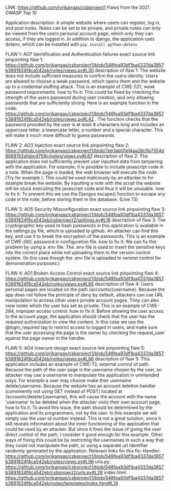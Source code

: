 
LINK: https://github.com/jyrikangas/csbproject1
Flaws from the 2021 OWASP Top 10

Application description: A simple website where users can register, log in, and post notes. Notes can be set to be private, and private notes can only be viewed from the users personal account page, which only they can access, if they are logged in. In addition to django, the application uses dotenv, which can be installed with `pip install python-dotenv`



FLAW 1: AO7 Identification and Authentication failures
exact source link pinpointing flaw 1: https://github.com/jyrikangas/csbproject1/blob/548fea93df1ba4337da3857b3891824f8ca542eb/notes/views.py#L30
description of flaw 1:
The website does not include sufficient measures to confirm the users identity. Users are allowed to choose a weak password, which opens them and the website up to a credential stuffing attack. This is an example of CWE-521, weak password requirements.
how to fix it:
This could be fixed by checking the strength of the users password during user creation, and only allowing passwords that are sufficiently strong. Here is an example function in the code: https://github.com/jyrikangas/csbproject1/blob/548fea93df1ba4337da3857b3891824f8ca542eb/notes/views.py#L42 . The function checks that the password provided by the user is at least 8 characters long and includes an uppercase letter, a lowercase letter, a number and a special character. This will make it much more difficult to guess passwords.

FLAW 2: AO3 Injection
exact source link pinpointing flaw 2:
https://github.com/jyrikangas/csbproject1/blob/7eb3ab01ef4aa28c5b7554d8688192afabcd758c/notes/views.py#L67
description of flaw 2:
The application does not sufficiently prevent user inputted data from tampering with the application. For example, it is possible to include javascript code in a note. When the page is loaded, the web browser will execute the code. (Try for example <script> alert(" a s d f "); </script>). This could be used maliciously by an attacker to for example break the website. By inputting a note with the script <script> while(True) </script> the website will be stuck executing the javascript code and thus it will be unusable.
how to fix it:
To prevent this we use the Djangos escape() function to escape any code in the note, before storing them in the database. (Line 73)

FLAW 3: AO5 Security Misconfiguration
exact source link pinpointing flaw 3: https://github.com/jyrikangas/csbproject1/blob/548fea93df1ba4337da3857b3891824f8ca542eb/csbproject2/settings.py#L18
description of flaw 3:
The cryptographic key used to hash passwords in this application is available in the settings.py file, which is uploaded to github. An attacker can find this key, and use it to break the encryption of the passwords. This is an example of CWE-260, password in configuration file.
how to fix it:
We can fix this problem by using a .env file. The .env file is used to insert the sensitive keys into the correct place while not uploading them to the version control system. (In this case though the .env file is uploaded to version control for demonstration purposes.)

FLAW 4: AO1 Broken Access Control
exact source link pinpointing flaw 4: https://github.com/jyrikangas/csbproject1/blob/548fea93df1ba4337da3857b3891824f8ca542eb/notes/views.py#L86
description of flaw 4:
Users personal pages are located on the path /accounts/{username}. Because the app does not follow the principle of deny by default, attackers can use URL manipulation to access other users private account pages. They can also view notes which the user has set as private. This is an example of CWE-284, improper access control. 
how to fix it:
Before allowing the user access to the account page, the application should check that the user has the required authorization to view the content. In this case we use the @login_required tag to restrict access to logged in users, and make sure that the user accessing the page is the owner by checking the request_user against the page owner in the handler. 


FLAW 5: AO4 Insecure design
exact source link pinpointing flaw 5: https://github.com/jyrikangas/csbproject1/blob/548fea93df1ba4337da3857b3891824f8ca542eb/notes/views.py#L86
description of flaw 5:
This application includes an example of CWE-73, external control of path. Because the path of the user page is the username chosen by the user, an attacker may use a username to manipulate the application in unintended ways. For example a user may choose make their username delete/username. Because the website has an account deletion handler (conviniently not using GET instead of POST) located at /accounts/delete/{username}, this will cause the account with the name 'username' to be deleted when the attacker visits their own account page.
how to fix it:
To avoid this issue, the path should be determined by the application and its programmers, not by the user. In this example we will simply use the user id number instead. This is not a great solution, since it still reveals information about the inner functioning of the application that could be used by an attacker. But since it fixes the issue of giving the user direct control of the path, I consider it good enough for this example. Other ways of fixing this could be by restricting the usernames in such a way that they could not manipulate the path, or using a separate url identifier randomly generated by the application. Relevant links for this fix: 
Handler: https://github.com/jyrikangas/csbproject1/blob/548fea93df1ba4337da3857b3891824f8ca542eb/notes/views.py#L96
urls.py: https://github.com/jyrikangas/csbproject1/blob/548fea93df1ba4337da3857b3891824f8ca542eb/csbproject2/urls.py#L28
index.html: https://github.com/jyrikangas/csbproject1/blob/548fea93df1ba4337da3857b3891824f8ca542eb/notes/templates/index.html#L14

